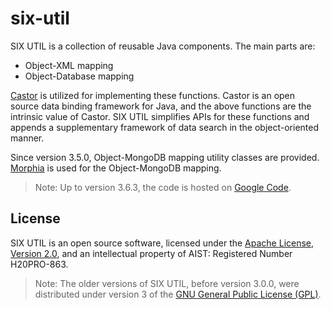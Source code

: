 # six-util

SIX UTIL is a collection of reusable Java components. The main parts are:
* Object-XML mapping
* Object-Database mapping

[Castor](http://castor.codehaus.org/) 
is utilized for implementing these functions. 
Castor is an open source data binding framework for Java, and 
the above functions are the intrinsic value of Castor. 
SIX UTIL simplifies APIs for these functions and appends a supplementary framework 
of data search in the object-oriented manner.

Since version 3.5.0, Object-MongoDB mapping utility classes are provided. 
[Morphia](https://github.com/mongodb/morphia) is used for the Object-MongoDB mapping.

> Note: Up to version 3.6.3, 
the code is hosted on [Google Code](http://code.google.com/p/six-util/).


## License 
SIX UTIL is an open source software, licensed under the 
[Apache License, Version 2.0](http://www.apache.org/licenses/), 
and an intellectual property of AIST: Registered Number H20PRO-863.

> Note: The older versions of SIX UTIL, before version 3.0.0, were distributed 
under version 3 of the [GNU General Public License (GPL)](http://www.gnu.org/licenses/gpl.html).

